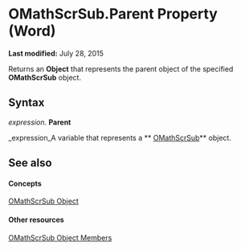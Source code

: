 
# OMathScrSub.Parent Property (Word)

 **Last modified:** July 28, 2015

Returns an  **Object** that represents the parent object of the specified **OMathScrSub** object.

## Syntax

 _expression_. **Parent**

 _expression_A variable that represents a  ** [OMathScrSub](823053c2-3657-bc4f-6576-7e3560fee188.md)** object.


## See also


#### Concepts


 [OMathScrSub Object](823053c2-3657-bc4f-6576-7e3560fee188.md)
#### Other resources


 [OMathScrSub Object Members](f51d7072-0fa6-1f1a-c0b0-516b9a078800.md)
